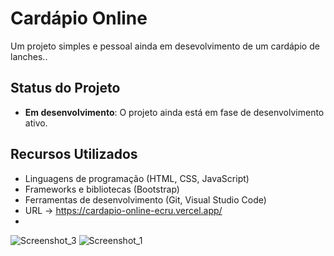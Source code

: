 # Cardápio Online

Um projeto simples e pessoal ainda em desevolvimento de um cardápio de lanches..


## Status do Projeto

- **Em desenvolvimento**: O projeto ainda está em fase de desenvolvimento ativo.

## Recursos Utilizados

- Linguagens de programação (HTML, CSS, JavaScript)
- Frameworks e bibliotecas (Bootstrap)
- Ferramentas de desenvolvimento (Git, Visual Studio Code)
- URL -> https://cardapio-online-ecru.vercel.app/
- 
![Screenshot_3](https://github.com/DianaVitoria/cardapio-online/assets/108808030/50f4f9ab-e29b-41a7-a45f-bed2687a2de2)
![Screenshot_1](https://github.com/DianaVitoria/cardapio-online/assets/108808030/ec02f77c-8907-42ef-afaa-b8df3730df0c)
